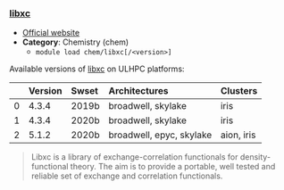### [libxc](https://www.tddft.org/programs/libxc)

* [Official website](https://www.tddft.org/programs/libxc)
* __Category__: Chemistry (chem)
    -  `module load chem/libxc[/<version>]`

Available versions of [libxc](https://www.tddft.org/programs/libxc) on ULHPC platforms:

|    | Version   | Swset   | Architectures            | Clusters   |
|---:|:----------|:--------|:-------------------------|:-----------|
|  0 | 4.3.4     | 2019b   | broadwell, skylake       | iris       |
|  1 | 4.3.4     | 2020b   | broadwell, skylake       | iris       |
|  2 | 5.1.2     | 2020b   | broadwell, epyc, skylake | aion, iris |

> Libxc is a library of exchange-correlation functionals for density-functional theory. The aim is to provide a portable, well tested and reliable set of exchange and correlation functionals.
